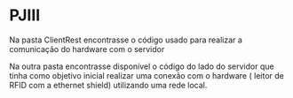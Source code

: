# PJIII

Na pasta ClientRest encontrasse o código usado para realizar a comunicação do hardware com o servidor

Na outra pasta encontrasse disponível o código do lado do servidor que tinha como objetivo inicial realizar uma conexão com o hardware ( leitor de RFID com a ethernet shield) utilizando uma rede local.

